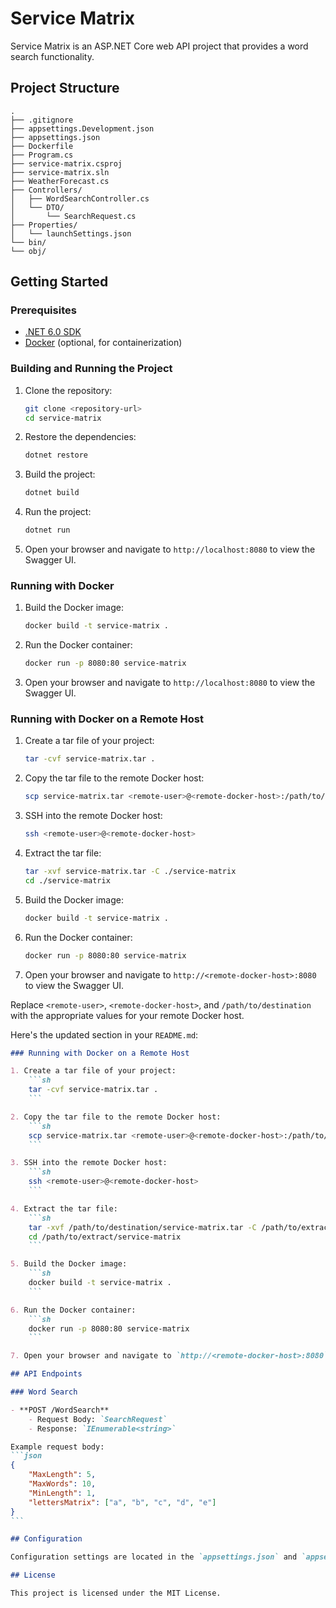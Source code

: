 # Service Matrix

Service Matrix is an ASP.NET Core web API project that provides a word search functionality.

## Project Structure

```
.
├── .gitignore
├── appsettings.Development.json
├── appsettings.json
├── Dockerfile
├── Program.cs
├── service-matrix.csproj
├── service-matrix.sln
├── WeatherForecast.cs
├── Controllers/
│   ├── WordSearchController.cs
│   └── DTO/
│       └── SearchRequest.cs
├── Properties/
│   └── launchSettings.json
└── bin/
└── obj/
```

## Getting Started

### Prerequisites

- [.NET 6.0 SDK](https://dotnet.microsoft.com/download/dotnet/6.0)
- [Docker](https://www.docker.com/get-started) (optional, for containerization)

### Building and Running the Project

1. Clone the repository:
    ```sh
    git clone <repository-url>
    cd service-matrix
    ```

2. Restore the dependencies:
    ```sh
    dotnet restore
    ```

3. Build the project:
    ```sh
    dotnet build
    ```

4. Run the project:
    ```sh
    dotnet run
    ```

5. Open your browser and navigate to `http://localhost:8080` to view the Swagger UI.

### Running with Docker

1. Build the Docker image:
    ```sh
    docker build -t service-matrix .
    ```

2. Run the Docker container:
    ```sh
    docker run -p 8080:80 service-matrix
    ```

3. Open your browser and navigate to `http://localhost:8080` to view the Swagger UI.

### Running with Docker on a Remote Host

1. Create a tar file of your project:
    ```sh
    tar -cvf service-matrix.tar .
    ```

2. Copy the tar file to the remote Docker host:
    ```sh
    scp service-matrix.tar <remote-user>@<remote-docker-host>:/path/to/destination
    ```

3. SSH into the remote Docker host:
    ```sh
    ssh <remote-user>@<remote-docker-host>
    ```

4. Extract the tar file:
    ```sh
    tar -xvf service-matrix.tar -C ./service-matrix
    cd ./service-matrix
    ```

5. Build the Docker image:
    ```sh
    docker build -t service-matrix .
    ```

6. Run the Docker container:
    ```sh
    docker run -p 8080:80 service-matrix
    ```

7. Open your browser and navigate to `http://<remote-docker-host>:8080` to view the Swagger UI.

Replace `<remote-user>`, `<remote-docker-host>`, and `/path/to/destination` with the appropriate values for your remote Docker host.

Here's the updated section in your `README.md`:

````markdown
### Running with Docker on a Remote Host

1. Create a tar file of your project:
    ```sh
    tar -cvf service-matrix.tar .
    ```

2. Copy the tar file to the remote Docker host:
    ```sh
    scp service-matrix.tar <remote-user>@<remote-docker-host>:/path/to/destination
    ```

3. SSH into the remote Docker host:
    ```sh
    ssh <remote-user>@<remote-docker-host>
    ```

4. Extract the tar file:
    ```sh
    tar -xvf /path/to/destination/service-matrix.tar -C /path/to/extract
    cd /path/to/extract/service-matrix
    ```

5. Build the Docker image:
    ```sh
    docker build -t service-matrix .
    ```

6. Run the Docker container:
    ```sh
    docker run -p 8080:80 service-matrix
    ```

7. Open your browser and navigate to `http://<remote-docker-host>:8080` to view the Swagger UI.

## API Endpoints

### Word Search

- **POST /WordSearch**
    - Request Body: `SearchRequest`
    - Response: `IEnumerable<string>`

Example request body:
```json
{
    "MaxLength": 5,
    "MaxWords": 10,
    "MinLength": 1,
    "lettersMatrix": ["a", "b", "c", "d", "e"]
}
```

## Configuration

Configuration settings are located in the `appsettings.json` and `appsettings.Development.json` files.

## License

This project is licensed under the MIT License.